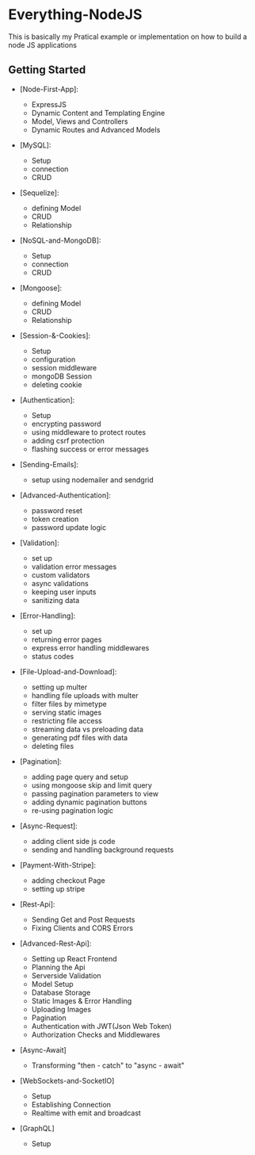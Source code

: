 # Everything-NodeJS

This is basically my Pratical example or implementation on how to build a node JS applications

## Getting Started

- [Node-First-App]:

  - ExpressJS
  - Dynamic Content and Templating Engine
  - Model, Views and Controllers
  - Dynamic Routes and Advanced Models

- [MySQL]:

  - Setup
  - connection
  - CRUD

- [Sequelize]:

  - defining Model
  - CRUD
  - Relationship

- [NoSQL-and-MongoDB]:

  - Setup
  - connection
  - CRUD

- [Mongoose]:

  - defining Model
  - CRUD
  - Relationship

- [Session-&-Cookies]:

  - Setup
  - configuration
  - session middleware
  - mongoDB Session
  - deleting cookie

- [Authentication]:

  - Setup
  - encrypting password
  - using middleware to protect routes
  - adding csrf protection
  - flashing success or error messages

- [Sending-Emails]:

  - setup using nodemailer and sendgrid

- [Advanced-Authentication]:

  - password reset
  - token creation
  - password update logic

- [Validation]:
  - set up
  - validation error messages
  - custom validators
  - async validations
  - keeping user inputs
  - sanitizing data

- [Error-Handling]:
  - set up
  - returning error pages
  - express error handling middlewares
  - status codes

- [File-Upload-and-Download]:
  - setting up multer
  - handling file uploads with multer
  - filter files by mimetype
  - serving static images
  - restricting file access
  - streaming data vs preloading data
  - generating pdf files with data
  - deleting files

- [Pagination]:
  - adding page query and setup
  - using mongoose skip and limit query
  - passing pagination parameters to view
  - adding dynamic pagination buttons
  - re-using pagination logic

- [Async-Request]:
  - adding client side js code
  - sending and handling background requests

- [Payment-With-Stripe]:
  - adding checkout Page
  - setting up stripe

- [Rest-Api]:
  - Sending Get and Post Requests
  - Fixing Clients and CORS Errors

- [Advanced-Rest-Api]:
  - Setting up React Frontend
  - Planning the Api
  - Serverside Validation
  - Model Setup
  - Database Storage
  - Static Images & Error Handling
  - Uploading Images
  - Pagination
  - Authentication with JWT(Json Web Token)
  - Authorization Checks and Middlewares

- [Async-Await]
  - Transforming "then - catch" to "async - await"

- [WebSockets-and-SocketIO]
  - Setup
  - Establishing Connection
  - Realtime with emit and broadcast

- [GraphQL]
  - Setup


